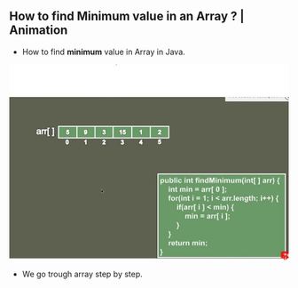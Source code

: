 ## How to find Minimum value in an Array ? | Animation

- How to find **minimum** value in Array in Java.

<img src="minInArray.JPG" alt="printing" width="600"/>

- We go trough array step by step.